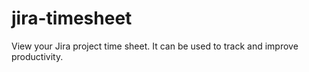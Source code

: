 # jira-timesheet
View your Jira project time sheet. It can be used to track and improve productivity.
